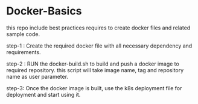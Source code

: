 # Docker-Basics
this repo include best practices requires to create docker files and related sample code.

step-1 : Create the required docker file with all necessary dependency and requirements.

step-2 : RUN the docker-build.sh to build and push a docker image to required repository. this script will take image name, tag and repository name as user parameter.

step-3: Once the docker image is built, use the k8s deployment file for deployment and start using it.
